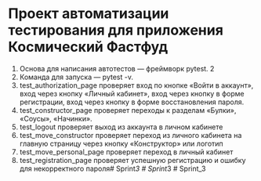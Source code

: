 # Проект автоматизации тестирования для приложения Космический Фастфуд
1. Основа для написания автотестов — фреймворк pytest. 2
2. Команда для запуска — pytest -v.
3. test_authorization_page проверяет вход по кнопке «Войти в аккаунт», вход через кнопку «Личный кабинет», вход через кнопку в форме регистрации, вход через кнопку в форме восстановления пароля.
4. test_constructor_page проверяет переходы к разделам «Булки», «Соусы», «Начинки».
5. test_logout проверяет выход из аккаунта в личном кабинете
6. test_move_constructor проверяет переход из личного кабинета на главную страницу через кнопку «Конструктор» или логотип
7. test_move_personal_page проверяет переход в личный кабинет
8. test_registration_page проверяет успешную регистрацию и ошибку для некорректного пароля#   S p r i n t _ 3 
 
  #   S p r i n t _ 3  
 #   S p r i n t _ 3  
 